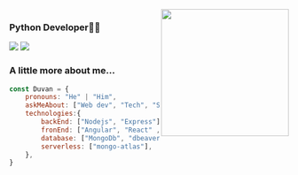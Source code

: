 <img align='right' src="https://media.giphy.com/media/M9gbBd9nbDrOTu1Mqx/giphy.gif" width="230">

### Python Developer👨‍💻

[![](https://img.shields.io/badge/LinkedIn-Elias_Calixto-blue)](https://www.linkedin.com/in/duvan-villadiego/)
[![](https://img.shields.io/badge/Instagram-Duvan_Villadiego-c13584)](https://www.instagram.com/duvanvilladiego/)

### A little more about me...  

```javascript
const Duvan = {
    pronouns: "He" | "Him",
    askMeAbout: ["Web dev", "Tech", "StackMean", "StackMern"],
    technologies:{
        backEnd: ["Nodejs", "Express"],
        fronEnd: ["Angular", "React" ,"Javascript"],
        database: ["MongoDb", "dbeaver"],
        serverless: ["mongo-atlas"],
    },
}
```
